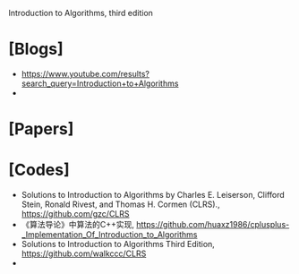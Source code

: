 Introduction to Algorithms, third edition

# [Blogs]
+ https://www.youtube.com/results?search_query=Introduction+to+Algorithms
+ 


# [Papers]


# [Codes]
+ Solutions to Introduction to Algorithms by Charles E. Leiserson, Clifford Stein, Ronald Rivest, and Thomas H. Cormen (CLRS)., https://github.com/gzc/CLRS
+ 《算法导论》中算法的C++实现, https://github.com/huaxz1986/cplusplus-_Implementation_Of_Introduction_to_Algorithms
+ Solutions to Introduction to Algorithms Third Edition, https://github.com/walkccc/CLRS
+ 


